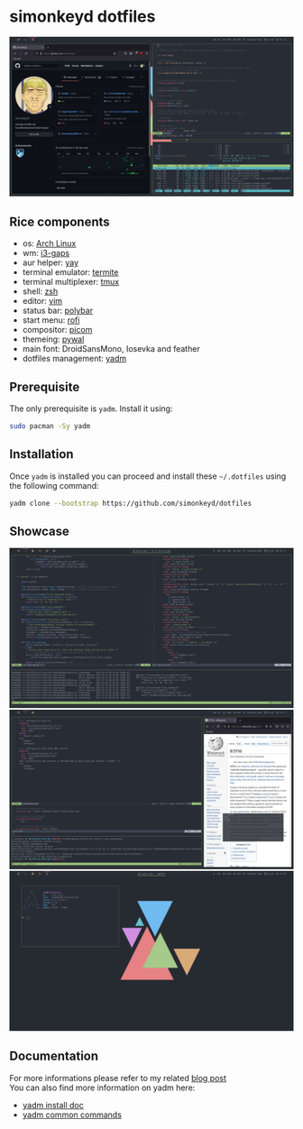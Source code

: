 # simonkeyd dotfiles

![misc setup](/imgs/arch_rice_misc.jpg)

## Rice components
* os: [Arch Linux](https://wiki.archlinux.org/)
* wm: [i3-gaps](https://github.com/Airblader/i3)
* aur helper: [yay](https://github.com/Jguer/yay)
* terminal emulator: [termite](https://github.com/thestinger/termite)
* terminal multiplexer: [tmux](https://github.com/tmux/tmux)
* shell: [zsh](://www.zsh.org/)
* editor: [vim](https://www.vim.org/)
* status bar: [polybar](https://github.com/polybar/polybar)
* start menu: [rofi](https://github.com/davatorium/rofi)
* compositor: [picom](https://github.com/yshui/picom)
* themeing: [pywal](https://github.com/dylanaraps/pywal)
* main font: DroidSansMono, Iosevka and feather
* dotfiles management: [yadm](yadm.io/)

## Prerequisite
The only prerequisite is `yadm`. Install it using:
```sh
sudo pacman -Sy yadm
```

## Installation
Once `yadm` is installed you can proceed and install these `~/.dotfiles` using the following command:
```sh
yadm clone --bootstrap https://github.com/simonkeyd/dotfiles
```

## Showcase
![dev setup example](/imgs/arch_rice_dev_music.jpg)
![dev setup example](/imgs/arch_rice_dev.jpg)
![mandatory \*feh](/imgs/arch_rice_fetch_music.jpg)

## Documentation
For more informations please refer to my related [blog post](https://simonkeyd.github.io/posts/arch_setup/)  
You can also find more information on yadm here:
* [yadm install doc](https://yadm.io/docs/install)
* [yadm common commands](https://yadm.io/docs/common_commands)
